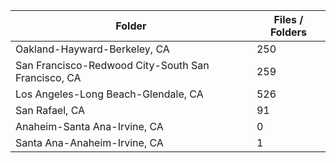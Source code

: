 | Folder                                             |   Files / Folders |
|----------------------------------------------------|-------------------|
| Oakland-Hayward-Berkeley, CA                       |               250 |
| San Francisco-Redwood City-South San Francisco, CA |               259 |
| Los Angeles-Long Beach-Glendale, CA                |               526 |
| San Rafael, CA                                     |                91 |
| Anaheim-Santa Ana-Irvine, CA                       |                 0 |
| Santa Ana-Anaheim-Irvine, CA                       |                 1 |